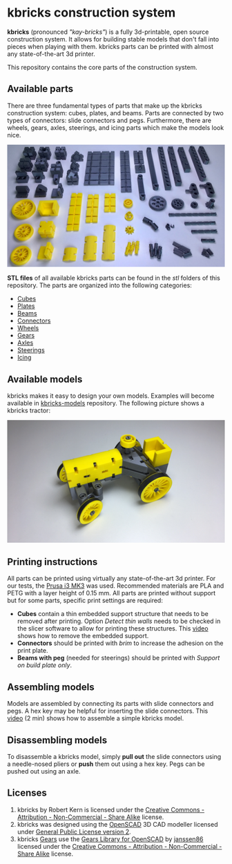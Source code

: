 # kbricks construction system

**kbricks** (pronounced *"kay-bricks"*) is a fully 3d-printable, open source construction system. It allows for building stable models that don't fall into pieces when playing with them. kbricks parts can be printed with almost any state-of-the-art 3d printer.

This repository contains the core parts of the construction system.

## Available parts

There are three fundamental types of parts that make up the kbricks construction system: cubes, plates, and beams. Parts are connected by two types of connectors: slide connectors and pegs. Furthermore, there are wheels, gears, axles, steerings, and icing parts which make the models look nice.

  ![Examples of kbricks parts](img/kbricks_parts.png)

**STL files** of all available kbricks parts can be found in the *stl* folders of this repository. The parts are organized into the following categories:

* [Cubes](stl/cubes)
* [Plates](stl/plates)
* [Beams](stl/beams)
* [Connectors](stl/connectors)
* [Wheels](stl/wheels)
* [Gears](stl/gears)
* [Axles](stl/axles)
* [Steerings](stl/steerings)
* [Icing](stl/icing)

## Available models

kbricks makes it easy to design your own models. Examples will become available in [kbricks-models](https://github.com/kbricks/kbricks-models) repository. The following picture shows a kbricks tractor:

  ![kbricks tractor](img/kbricks_tractor.png)

## Printing instructions

All parts can be printed using virtually any state-of-the-art 3d printer. For our tests, the [Prusa i3 MK3](https://en.wikipedia.org/wiki/Prusa_i3) was used. Recommended materials are PLA and PETG with a layer height of 0.15 mm. All parts are printed without support but for some parts, specific print settings are required:

* **Cubes** contain a thin embedded support structure that needs to be removed after printing. Option *Detect thin walls* needs to be checked in the slicer software to allow for printing these structures. This [video](https://youtu.be/IWulSZqhvvo) shows how to remove the embedded support.
* **Connectors** should be printed with *brim* to increase the adhesion on the print plate.
* **Beams with peg** (needed for steerings) should be printed with *Support on build plate only*.

## Assembling models

Models are assembled by connecting its parts with slide connectors and pegs. A hex key may be helpful for inserting the slide connectors. This [video](https://youtu.be/3_plykmoSQs) (2 min) shows how to assemble a simple kbricks model.

## Disassembling models

To disassemble a kbricks model, simply **pull out** the slide connectors using a needle-nosed pliers or **push** them out using a hex key. Pegs can be pushed out using an axle.

## Licenses

1. kbricks by Robert Kern is licensed under the [Creative Commons - Attribution - Non-Commercial - Share Alike](LICENSE.txt) license.
2. kbricks was designed using the [OpenSCAD](https://www.openscad.org) 3D CAD modeller licensed under [General Public License version 2](http://www.gnu.org/licenses/gpl-2.0.html).
3. kbricks [Gears](img/gears) use the [Gears Library for OpenSCAD](https://www.thingiverse.com/thing:1604369) by [janssen86](https://www.thingiverse.com/janssen86) licensed under the [Creative Commons - Attribution - Non-Commercial - Share Alike](http://creativecommons.org/licenses/by-nc-sa/3.0/) license.

